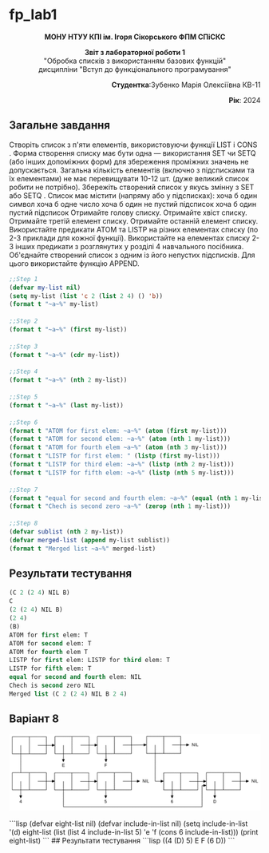 # fp_lab1
<p align="center"><b>МОНУ НТУУ КПІ ім. Ігоря Сікорського ФПМ СПіСКС</b></p>
<p align="center">
<b>Звіт з лабораторної роботи 1</b><br/>
"Обробка списків з використанням базових функцій"<br/>
дисципліни "Вступ до функціонального програмування"
</p>
<p align="right"><b>Студентка</b>:Зубенко Марія Олексіївна КВ-11</p>
<p align="right"><b>Рік</b>: 2024</p>

## Загальне завдання
Створіть список з п'яти елементів, використовуючи функції LIST і CONS . Форма створення списку має бути одна — використання SET чи SETQ (або інших допоміжних форм) для збереження проміжних значень не допускається. Загальна кількість елементів (включно з підсписками та їх елементами) не має перевищувати 10-12 шт. (дуже великий список робити не потрібно). Збережіть створений список у якусь змінну з SET або SETQ . Список має містити (напряму або у підсписках):
хоча б один символ
хоча б одне число
хоча б один не пустий підсписок
хоча б один пустий підсписок
Отримайте голову списку.
Отримайте хвіст списку.
Отримайте третій елемент списку.
Отримайте останній елемент списку.
Використайте предикати ATOM та LISTP на різних елементах списку (по 2-3 приклади для кожної функції).
Використайте на елементах списку 2-3 інших предикати з розглянутих у розділі 4 навчального посібника.
Об'єднайте створений список з одним із його непустих підсписків. Для цього використайте функцію APPEND.

```lisp
;;Step 1
(defvar my-list nil)
(setq my-list (list 'c 2 (list 2 4) () 'b))
(format t "~a~%" my-list)

;;Step 2
(format t "~a~%" (first my-list))

;;Step 3
(format t "~a~%" (cdr my-list))

;;Step 4
(format t "~a~%" (nth 2 my-list))

;;Step 5
(format t "~a~%" (last my-list))

;;Step 6
(format t "ATOM for first elem: ~a~%" (atom (first my-list)))
(format t "ATOM for second elem: ~a~%" (atom (nth 1 my-list)))
(format t "ATOM for fourth elem ~a~%" (atom (nth 3 my-list)))
(format t "LISTP for first elem: " (listp (first my-list)))
(format t "LISTP for third elem: ~a~%" (listp (nth 2 my-list)))
(format t "LISTP for fifth elem: ~a~%" (listp (nth 5 my-list)))

;;Step 7
(format t "equal for second and fourth elem: ~a~%" (equal (nth 1 my-list) (nth 3 my-list)))
(format t "Chech is second zero ~a~%" (zerop (nth 1 my-list)))

;;Step 8
(defvar sublist (nth 2 my-list))
(defvar merged-list (append my-list sublist))
(format t "Merged list ~a~%" merged-list)
```
## Результати тестування
```lisp
(C 2 (2 4) NIL B)
C
(2 (2 4) NIL B)
(2 4)
(B)
ATOM for first elem: T
ATOM for second elem: T
ATOM for fourth elem T
LISTP for first elem: LISTP for third elem: T
LISTP for fifth elem: T
equal for second and fourth elem: NIL
Chech is second zero NIL
Merged list (C 2 (2 4) NIL B 2 4)
```
## Варіант 8
<p align="center">
<img src="lab-1-variant8.png">
</p>
```lisp
(defvar eight-list nil)
(defvar include-in-list nil)
(setq include-in-list '(d) eight-list (list (list 4 include-in-list 5) 'e 'f (cons 6 include-in-list)))
(print eight-list)
```
## Результати тестування
```lisp
((4 (D) 5) E F (6 D)) 
```
